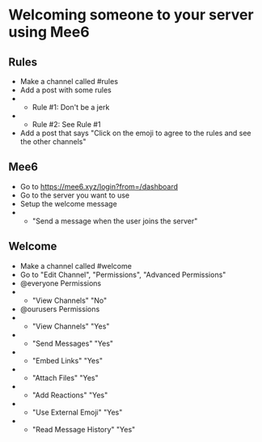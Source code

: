 # Welcoming someone to your server using Mee6

## Rules
- Make a channel called &#35;rules
- Add a post with some rules
- - Rule #1: Don't be a jerk
- - Rule #2: See Rule #1
- Add a post that says "Click on the emoji to agree to the rules and see the other channels"


## Mee6
- Go to https://mee6.xyz/login?from=/dashboard
- Go to the server you want to use
- Setup the welcome message
- - "Send a message when the user joins the server"


## Welcome
- Make a channel called &#35;welcome
- Go to "Edit Channel", "Permissions", "Advanced Permissions"
- @everyone Permissions
- - "View Channels" "No"
- @ourusers Permissions
- - "View Channels" "Yes"
- - "Send Messages" "Yes"
- - "Embed Links" "Yes"
- - "Attach Files" "Yes"
- - "Add Reactions" "Yes"
- - "Use External Emoji" "Yes"
- - "Read Message History" "Yes"
